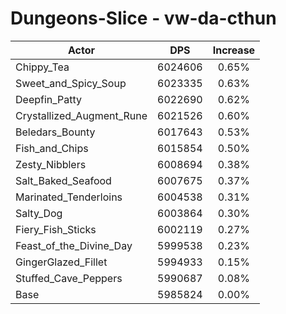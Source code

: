 # Dungeons-Slice - vw-da-cthun
| Actor | DPS | Increase |
|---|:---:|:---:|
|Chippy_Tea|6024606|0.65%|
|Sweet_and_Spicy_Soup|6023335|0.63%|
|Deepfin_Patty|6022690|0.62%|
|Crystallized_Augment_Rune|6021526|0.60%|
|Beledars_Bounty|6017643|0.53%|
|Fish_and_Chips|6015854|0.50%|
|Zesty_Nibblers|6008694|0.38%|
|Salt_Baked_Seafood|6007675|0.37%|
|Marinated_Tenderloins|6004538|0.31%|
|Salty_Dog|6003864|0.30%|
|Fiery_Fish_Sticks|6002119|0.27%|
|Feast_of_the_Divine_Day|5999538|0.23%|
|GingerGlazed_Fillet|5994933|0.15%|
|Stuffed_Cave_Peppers|5990687|0.08%|
|Base|5985824|0.00%|

